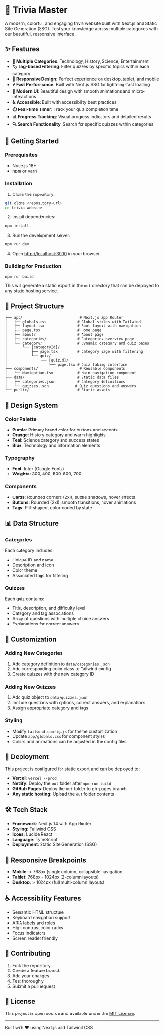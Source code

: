 # 🧠 Trivia Master

A modern, colorful, and engaging trivia website built with Next.js and Static Site Generation (SSG). Test your knowledge across multiple categories with our beautiful, responsive interface.

## ✨ Features

- **🎯 Multiple Categories**: Technology, History, Science, Entertainment
- **🏷️ Tag-based Filtering**: Filter quizzes by specific topics within each category
- **📱 Responsive Design**: Perfect experience on desktop, tablet, and mobile
- **⚡ Fast Performance**: Built with Next.js SSG for lightning-fast loading
- **🎨 Modern UI**: Beautiful design with smooth animations and micro-interactions
- **♿ Accessible**: Built with accessibility best practices
- **⏱️ Real-time Timer**: Track your quiz completion time
- **📊 Progress Tracking**: Visual progress indicators and detailed results
- **🔍 Search Functionality**: Search for specific quizzes within categories

## 🚀 Getting Started

### Prerequisites

- Node.js 18+ 
- npm or yarn

### Installation

1. Clone the repository:
```bash
git clone <repository-url>
cd trivia-website
```

2. Install dependencies:
```bash
npm install
```

3. Run the development server:
```bash
npm run dev
```

4. Open [http://localhost:3000](http://localhost:3000) in your browser.

### Building for Production

```bash
npm run build
```

This will generate a static export in the `out` directory that can be deployed to any static hosting service.

## 📁 Project Structure

```
├── app/                          # Next.js App Router
│   ├── globals.css              # Global styles with Tailwind
│   ├── layout.tsx               # Root layout with navigation
│   ├── page.tsx                 # Home page
│   ├── about/                   # About page
│   ├── categories/              # Categories overview page
│   └── category/                # Dynamic category and quiz pages
│       └── [categoryId]/
│           ├── page.tsx         # Category page with filtering
│           └── quiz/
│               └── [quizId]/
│                   └── page.tsx # Quiz taking interface
├── components/                   # Reusable components
│   └── Navigation.tsx           # Main navigation component
├── data/                        # Static data files
│   ├── categories.json          # Category definitions
│   └── quizzes.json            # Quiz questions and answers
└── public/                      # Static assets
```

## 🎨 Design System

### Color Palette
- **Purple**: Primary brand color for buttons and accents
- **Orange**: History category and warm highlights  
- **Teal**: Science category and success states
- **Blue**: Technology and information elements

### Typography
- **Font**: Inter (Google Fonts)
- **Weights**: 300, 400, 500, 600, 700

### Components
- **Cards**: Rounded corners (2xl), subtle shadows, hover effects
- **Buttons**: Rounded (2xl), smooth transitions, hover animations
- **Tags**: Pill-shaped, color-coded by state

## 📊 Data Structure

### Categories
Each category includes:
- Unique ID and name
- Description and icon
- Color theme
- Associated tags for filtering

### Quizzes
Each quiz contains:
- Title, description, and difficulty level
- Category and tag associations
- Array of questions with multiple choice answers
- Explanations for correct answers

## 🔧 Customization

### Adding New Categories
1. Add category definition to `data/categories.json`
2. Add corresponding color class to Tailwind config
3. Create quizzes with the new category ID

### Adding New Quizzes
1. Add quiz object to `data/quizzes.json`
2. Include questions with options, correct answers, and explanations
3. Assign appropriate category and tags

### Styling
- Modify `tailwind.config.js` for theme customization
- Update `app/globals.css` for component styles
- Colors and animations can be adjusted in the config files

## 🚀 Deployment

This project is configured for static export and can be deployed to:

- **Vercel**: `vercel --prod`
- **Netlify**: Deploy the `out` folder after `npm run build`
- **GitHub Pages**: Deploy the `out` folder to gh-pages branch
- **Any static hosting**: Upload the `out` folder contents

## 🛠️ Tech Stack

- **Framework**: Next.js 14 with App Router
- **Styling**: Tailwind CSS
- **Icons**: Lucide React
- **Language**: TypeScript
- **Deployment**: Static Site Generation (SSG)

## 📱 Responsive Breakpoints

- **Mobile**: < 768px (single column, collapsible navigation)
- **Tablet**: 768px - 1024px (2-column layouts)
- **Desktop**: > 1024px (full multi-column layouts)

## ♿ Accessibility Features

- Semantic HTML structure
- Keyboard navigation support
- ARIA labels and roles
- High contrast color ratios
- Focus indicators
- Screen reader friendly

## 🤝 Contributing

1. Fork the repository
2. Create a feature branch
3. Add your changes
4. Test thoroughly
5. Submit a pull request

## 📄 License

This project is open source and available under the [MIT License](LICENSE).

---

Built with ❤️ using Next.js and Tailwind CSS 
